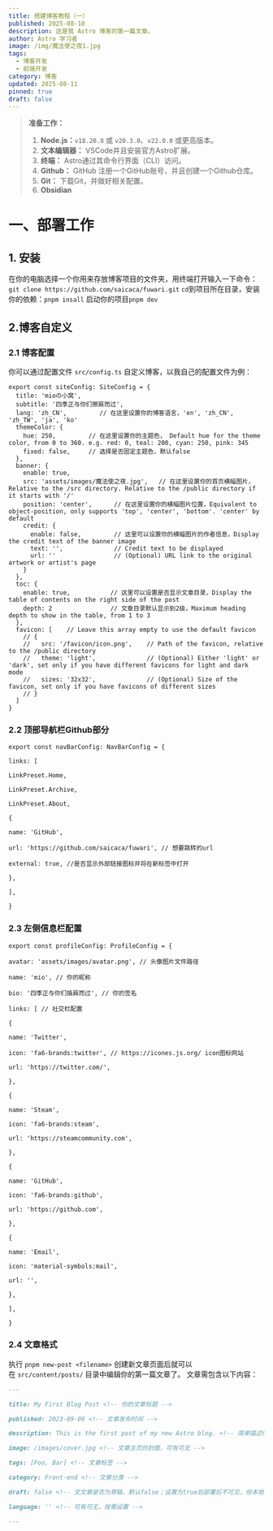 ```yaml
---
title: 搭建博客教程（一）
published: 2025-08-10
description: 这是我 Astro 博客的第一篇文章。
author: Astro 学习者
image: /img/魔法使之夜1.jpg
tags:
  - 博客开发
  - 前端开发
category: 博客
updated: 2025-08-11
pinned: true
draft: false
---
```

> **准备工作：**
>
> 1. **Node.js：**`v18.20.8` 或 `v20.3.0`、`v22.0.0` 或更高版本。
> 2. **文本编辑器：**  VSCode并且安装官方Astro扩展。
> 3. **终端：** Astro通过其命令行界面（CLI）访问。
> 4. **Github：**  GitHub 注册一个GitHub账号，并且创建一个Github仓库。
> 5. **Git：** 下载Git，并做好相关配置。
> 6. **Obsidian**

# 一、部署工作

## 1. 安装

在你的电脑选择一个你用来存放博客项目的文件夹，用终端打开输入一下命令：`git clone https://github.com/saicaca/fuwari.git`
`cd`到项目所在目录，安装你的依赖：`pnpm insall`
启动你的项目`pnpm dev`

## 2.博客自定义

### 2.1 博客配置

你可以通过配置文件 `src/config.ts` 自定义博客，以我自己的配置文件为例：

```astro
export const siteConfig: SiteConfig = {
  title: 'mioの小窝',
  subtitle: '四季正与你们擦肩而过',
  lang: 'zh_CN',         // 在这里设置你的博客语言，'en', 'zh_CN', 'zh_TW', 'ja', 'ko'
  themeColor: {
    hue: 250,         // 在这里设置你的主题色， Default hue for the theme color, from 0 to 360. e.g. red: 0, teal: 200, cyan: 250, pink: 345
    fixed: false,     // 选择是否固定主题色，默认false
  },
  banner: {
    enable: true,
    src: 'assets/images/魔法使之夜.jpg',   // 在这里设置你的首页横幅图片，Relative to the /src directory. Relative to the /public directory if it starts with '/'
    position: 'center',      // 在这里设置你的横幅图片位置，Equivalent to object-position, only supports 'top', 'center', 'bottom'. 'center' by default
    credit: {
      enable: false,         // 这里可以设置你的横幅图片的作者信息，Display the credit text of the banner image
      text: '',              // Credit text to be displayed
      url: ''                // (Optional) URL link to the original artwork or artist's page
    }
  },
  toc: {
    enable: true,           // 这里可以设置是否显示文章目录，Display the table of contents on the right side of the post
    depth: 2                // 文章目录默认显示到2级，Maximum heading depth to show in the table, from 1 to 3
  },
  favicon: [    // Leave this array empty to use the default favicon
    // {
    //   src: '/favicon/icon.png',    // Path of the favicon, relative to the /public directory
    //   theme: 'light',              // (Optional) Either 'light' or 'dark', set only if you have different favicons for light and dark mode
    //   sizes: '32x32',              // (Optional) Size of the favicon, set only if you have favicons of different sizes
    // }
  ]
}
```

### 2.2 顶部导航栏Github部分

```astro
export const navBarConfig: NavBarConfig = {

links: [

LinkPreset.Home,

LinkPreset.Archive,

LinkPreset.About,

{

name: 'GitHub',

url: 'https://github.com/saicaca/fuwari', // 想要跳转的url

external: true, //是否显示外部链接图标并将在新标签中打开

},

],

}
```

### 2.3 左侧信息栏配置

```astro
export const profileConfig: ProfileConfig = {

avatar: 'assets/images/avatar.png', // 头像图片文件路径

name: 'mio', // 你的昵称

bio: '四季正与你们插肩而过', // 你的签名

links: [ // 社交栏配置

{

name: 'Twitter',

icon: 'fa6-brands:twitter', // https://icones.js.org/ icon图标网站

url: 'https://twitter.com/',

},

{

name: 'Steam',

icon: 'fa6-brands:steam',

url: 'https://steamcommunity.com',

},

{

name: 'GitHub',

icon: 'fa6-brands:github',

url: 'https://github.com',

},

{

name: 'Email',

icon: 'material-symbols:mail',

url: '',

},

],

}
```

### 2.4 文章格式

执行 `pnpm new-post <filename>` 创建新文章页面后就可以在 `src/content/posts/` 目录中编辑你的第一篇文章了。
文章需包含以下内容：

```markdown
---

title: My First Blog Post <!-- 你的文章标题 -->

published: 2023-09-09 <!-- 文章发布时间 -->

description: This is the first post of my new Astro blog. <!-- 简单描述你的文章，可有可无 -->

image: /images/cover.jpg <!-- 文章主页的封面，可有可无 -->

tags: [Foo, Bar] <!-- 文章标签 -->

category: Front-end <!-- 文章分类 -->

draft: false <!-- 文文章是否为草稿，默认false；设置为true后部署后不可见，但本地开发预览时仍可见 -->

language: '' <!-- 可有可无，按需设置 -->

---
```
